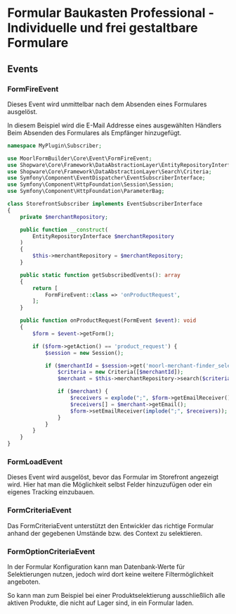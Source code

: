 # Formular Baukasten Professional - Individuelle und frei gestaltbare Formulare

## Events

### FormFireEvent

Dieses Event wird unmittelbar nach dem Absenden eines Formulares ausgelöst.

In diesem Beispiel wird die E-Mail Addresse eines ausgewählten Händlers
Beim Absenden des Formulares als Empfänger hinzugefügt.

````php
namespace MyPlugin\Subscriber;

use MoorlFormBuilder\Core\Event\FormFireEvent;
use Shopware\Core\Framework\DataAbstractionLayer\EntityRepositoryInterface;
use Shopware\Core\Framework\DataAbstractionLayer\Search\Criteria;
use Symfony\Component\EventDispatcher\EventSubscriberInterface;
use Symfony\Component\HttpFoundation\Session\Session;
use Symfony\Component\HttpFoundation\ParameterBag;

class StorefrontSubscriber implements EventSubscriberInterface
{
    private $merchantRepository;

    public function __construct(
        EntityRepositoryInterface $merchantRepository
    )
    {
        $this->merchantRepository = $merchantRepository;
    }

    public static function getSubscribedEvents(): array
    {
        return [
            FormFireEvent::class => 'onProductRequest',
        ];
    }

    public function onProductRequest(FormEvent $event): void
    {
        $form = $event->getForm();

        if ($form->getAction() == 'product_request') {
            $session = new Session();

            if ($merchantId = $session->get('moorl-merchant-finder_selected_merchant')) {
                $criteria = new Criteria([$merchantId]);
                $merchant = $this->merchantRepository->search($criteria, $event->getContext())->first();

                if ($merchant) {
                    $receivers = explode(";", $form->getEmailReceiver());
                    $receivers[] = $merchant->getEmail();
                    $form->setEmailReceiver(implode(";", $receivers));
                }
            }
        }
    }
}
````

### FormLoadEvent

Dieses Event wird ausgelöst, bevor das Formular im Storefront angezeigt wird.
Hier hat man die Möglichkeit selbst Felder hinzuzufügen oder ein eigenes
Tracking einzubauen.

### FormCriteriaEvent

Das FormCriteriaEvent unterstützt den Entwickler das richtige Formular
anhand der gegebenen Umstände bzw. des Context zu selektieren.

### FormOptionCriteriaEvent

In der Formular Konfiguration kann man Datenbank-Werte für Selektierungen
nutzen, jedoch wird dort keine weitere Filtermöglichkeit angeboten.

So kann man zum Beispiel bei einer Produktselektierung ausschließlich
alle aktiven Produkte, die nicht auf Lager sind, in ein Formular laden.